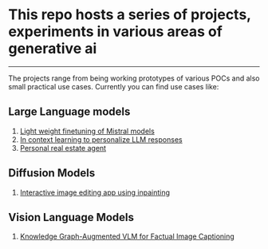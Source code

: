 # This repo hosts a series of projects, experiments in various areas of generative ai
___

The projects range from being working prototypes of various POCs and also small practical use cases.
Currently you can find use cases like:

## Large Language models
1. [Light weight finetuning of Mistral models](https://github.com/silvererudite/generative-ai/tree/main/Light-weight-finetuning-of-llms)
2. [In context learning to personalize LLM responses](https://github.com/silvererudite/generative-ai/tree/main/Personalized_Real_Estate_Agent)
3. [Personal real estate agent](https://github.com/silvererudite/generative-ai/tree/main/Personalized_Real_Estate_Agent)

## Diffusion Models
1. [Interactive image editing app using inpainting](https://github.com/silvererudite/generative-ai/tree/main/Ai_photo_editing_with_inpainting)

## Vision Language Models
1. [Knowledge Graph-Augmented VLM for Factual Image Captioning](https://github.com/silvererudite/generative-ai/blob/main/vision_language_models/kg-augmented-vlm-for-factual-image-captioning.ipynb)

